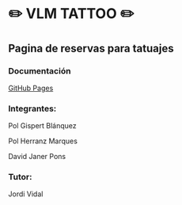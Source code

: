 # ✏️ VLM TATTOO ✏️

## Pagina de reservas para tatuajes

### Documentación
[GitHub Pages](https://ies-jaume-balmes.github.io/2020-21-DAW2-M12-VLM-TATTOO/)

### Integrantes:
Pol Gispert Blánquez

Pol Herranz Marques

David Janer Pons

### Tutor:
Jordi Vidal
